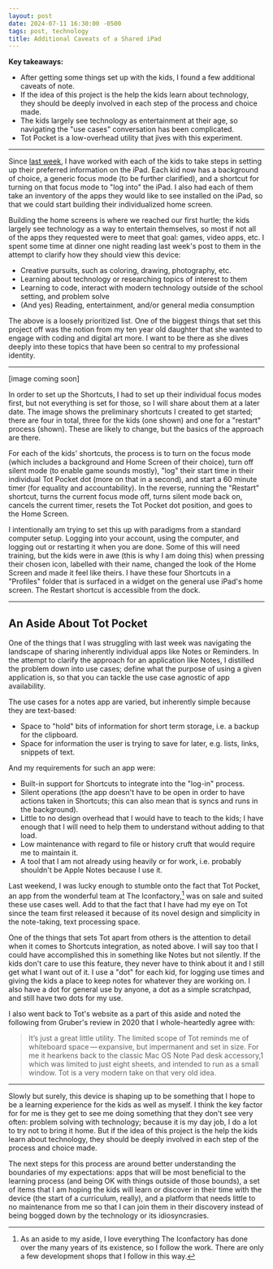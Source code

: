 ```yaml
---
layout: post
date: 2024-07-11 16:30:00 -0500
tags: post, technology
title: Additional Caveats of a Shared iPad
---
```


**Key takeaways:**
* After getting some things set up with the kids, I found a few additional caveats of note.
* If the idea of this project is the help the kids learn about technology, they should be deeply involved in each step of the process and choice made.
* The kids largely see technology as entertainment at their age, so navigating the "use cases" conversation has been complicated.
* Tot Pocket is a low-overhead utility that jives with this experiment.

---

Since [last week](https://engineeredeloquence.com/2024/07/conceptualizing-shared-ipad), I have worked with each of the kids to take steps in setting up their preferred information on the iPad. Each kid now has a background of choice, a generic focus mode (to be further clarified), and a shortcut for turning on that focus mode to "log into" the iPad. I also had each of them take an inventory of the apps they would like to see installed on the iPad, so that we could start building their individualized home screen.

Building the home screens is where we reached our first hurtle; the kids largely see technology as a way to entertain themselves, so most if not all of the apps they requested were to meet that goal: games, video apps, etc. I spent some time at dinner one night reading last week's post to them in the attempt to clarify how they should view this device:

- Creative pursuits, such as coloring, drawing, photography, etc.
- Learning about technology or researching topics of interest to them
- Learning to code, interact with modern technology outside of the school setting, and problem solve
- (And yes) Reading, entertainment, and/or general media consumption

The above is a loosely prioritized list. One of the biggest things that set this project off was the notion from my ten year old daughter that she wanted to engage with coding and digital art more. I want to be there as she dives deeply into these topics that have been so central to my professional identity.

---

[image coming soon]

In order to set up the Shortcuts, I had to set up their individual focus modes first, but not everything is set for those, so I will share about them at a later date. The image shows the preliminary shortcuts I created to get started; there are four in total, three for the kids (one shown) and one for a "restart" process (shown). These are likely to change, but the basics of the approach are there.

For each of the kids' shortcuts, the process is to turn on the focus mode (which includes a background and Home Screen of their choice), turn off silent mode (to enable game sounds mostly), "log" their start time in their individual Tot Pocket dot (more on that in a second), and start a 60 minute timer (for equality and accountability). In the reverse, running the "Restart" shortcut, turns the current focus mode off, turns silent mode back on, cancels the current timer, resets the Tot Pocket dot position, and goes to the Home Screen.

I intentionally am trying to set this up with paradigms from a standard computer setup. Logging into your account, using the computer, and logging out or restarting it when you are done. Some of this will need training, but the kids were in awe (this is why I am doing this) when pressing their chosen icon, labelled with their name, changed the look of the Home Screen and made it feel like theirs. I have these four Shortcuts in a "Profiles" folder that is surfaced in a widget on the general use iPad's home screen. The Restart shortcut is accessible from the dock.

---

## An Aside About Tot Pocket

One of the things that I was struggling with last week was navigating the landscape of sharing inherently individual apps like Notes or Reminders. In the attempt to clarify the approach for an application like Notes, I distilled the problem down into use cases; define what the purpose of using a given application is, so that you can tackle the use case agnostic of app availability.

The use cases for a notes app are varied, but inherently simple because they are text-based:
- Space to "hold" bits of information for short term storage, i.e. a backup for the clipboard.
- Space for information the user is trying to save for later, e.g. lists, links, snippets of text.

And my requirements for such an app were:
- Built-in support for Shortcuts to integrate into the "log-in" process.
- Silent operations (the app doesn't have to be open in order to have actions taken in Shortcuts; this can also mean that is syncs and runs in the background).
- Little to no design overhead that I would have to teach to the kids; I have enough that I will need to help them to understand without adding to that load.
- Low maintenance with regard to file or history cruft that would require me to maintain it.
- A tool that I am not already using heavily or for work, i.e. probably shouldn't be Apple Notes because I use it.

Last weekend, I was lucky enough to stumble onto the fact that Tot Pocket, an app from the wonderful team at The Iconfactory,[^1] was on sale and suited these use cases well. Add to that the fact that I have had my eye on Tot since the team first released it because of its novel design and simplicity in the note-taking, text processing space.

One of the things that sets Tot apart from others is the attention to detail when it comes to Shortcuts integration, as noted above. I will say too that I could have accomplished this in something like Notes but not silently. If the kids don't care to use this feature, they never have to think about it and I still get what I want out of it. I use a "dot" for each kid, for logging use times and giving the kids a place to keep notes for whatever they are working on. I also have a dot for general use by anyone, a dot as a simple scratchpad, and still have two dots for my use.

I also went back to Tot's website as a part of this aside and noted the following from Gruber's review in 2020 that I whole-heartedly agree with:

> It’s just a great little utility. The limited scope of Tot reminds me of whiteboard space — expansive, but impermanent and set in size. For me it hearkens back to the classic Mac OS Note Pad desk accessory,1 which was limited to just eight sheets, and intended to run as a small window. Tot is a very modern take on that very old idea.

---

Slowly but surely, this device is shaping up to be something that I hope to be a learning experience for the kids as well as myself. I think the key factor for for me is they get to see me doing something that they don't see very often: problem solving with technology; because it is my day job, I do a lot to try not to bring it home. But if the idea of this project is the help the kids learn about technology, they should be deeply involved in each step of the process and choice made.

The next steps for this process are around better understanding the boundaries of my expectations: apps that will be most beneficial to the learning process (and being OK with things outside of those bounds), a set of items that I am hoping the kids will learn or discover in their time with the device (the start of a curriculum, really), and a platform that needs little to no maintenance from me so that I can join them in their discovery instead of being bogged down by the technology or its idiosyncrasies.

[^1]: As an aside to my aside, I love everything The Iconfactory has done over the many years of its existence, so I follow the work. There are only a few development shops that I follow in this way.